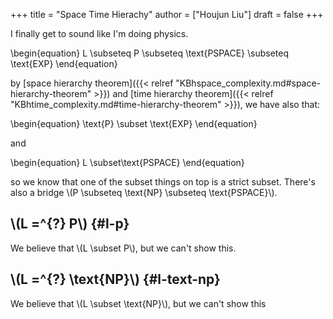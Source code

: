+++
title = "Space Time Hierachy"
author = ["Houjun Liu"]
draft = false
+++

I finally get to sound like I'm doing physics.

\begin{equation}
L \subseteq P \subseteq \text{PSPACE} \subseteq \text{EXP}
\end{equation}

by [space hierarchy theorem]({{< relref "KBhspace_complexity.md#space-hierarchy-theorem" >}}) and [time hierarchy theorem]({{< relref "KBhtime_complexity.md#time-hierarchy-theorem" >}}), we have also that:

\begin{equation}
\text{P} \subset \text{EXP}
\end{equation}

and

\begin{equation}
L \subset\text{PSPACE}
\end{equation}

so we know that one of the subset things on top is a strict subset. There's also a bridge \\(P \subseteq \text{NP} \subseteq \text{PSPACE}\\).


## \\(L =^{?} P\\) {#l-p}

We believe that \\(L \subset P\\), but we can't show this.


## \\(L =^{?} \text{NP}\\) {#l-text-np}

We believe that \\(L \subset \text{NP}\\), but we can't show this
